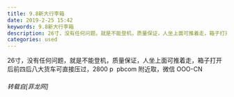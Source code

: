 ```yaml
---
title: 9.8新大行李箱
date: 2019-2-25 15:42
keywords: 9.8新大行李箱
description: 26寸，没有任何问题，就是不能登机，质量保证，人坐上面可推着走，箱子打开后前四后八大货车可直接压过，2800 p  pbcom 附近取，微信 OOO-CN
categories: used
---
```

<td class="t_f" id="postmessage_3110119">

26寸，没有任何问题，就是不能登机，质量保证，人坐上面可推着走，箱子打开后前四后八大货车可直接压过，2800 p  pbcom 附近取，微信 OOO-CN</td>
###### 转载自[菲龙网]